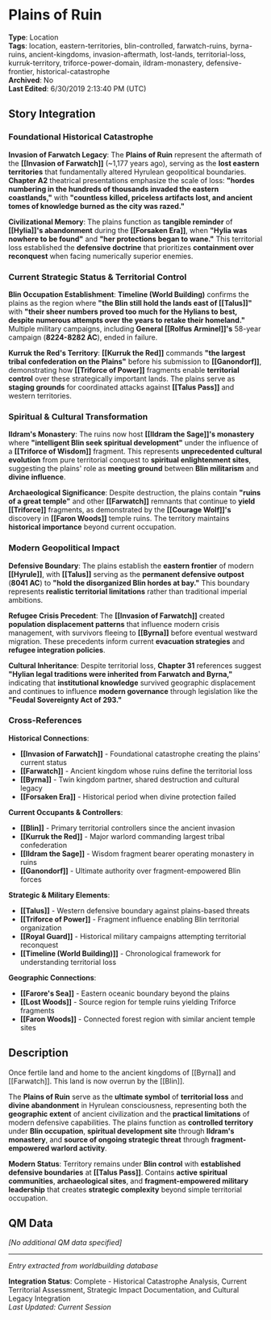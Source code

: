 # Plains of Ruin

**Type**: Location  
**Tags**: location, eastern-territories, blin-controlled, farwatch-ruins, byrna-ruins, ancient-kingdoms, invasion-aftermath, lost-lands, territorial-loss, kurruk-territory, triforce-power-domain, ildram-monastery, defensive-frontier, historical-catastrophe  
**Archived**: No  
**Last Edited**: 6/30/2019 2:13:40 PM (UTC)

## Story Integration

### Foundational Historical Catastrophe
**Invasion of Farwatch Legacy**: The **Plains of Ruin** represent the aftermath of the **[[Invasion of Farwatch]]** (~1,177 years ago), serving as the **lost eastern territories** that fundamentally altered Hyrulean geopolitical boundaries. **Chapter A2** theatrical presentations emphasize the scale of loss: **"hordes numbering in the hundreds of thousands invaded the eastern coastlands,"** with **"countless killed, priceless artifacts lost, and ancient tomes of knowledge burned as the city was razed."**

**Civilizational Memory**: The plains function as **tangible reminder** of **[[Hylia]]'s abandonment** during the **[[Forsaken Era]]**, when **"Hylia was nowhere to be found"** and **"her protections began to wane."** This territorial loss established the **defensive doctrine** that prioritizes **containment over reconquest** when facing numerically superior enemies.

### Current Strategic Status & Territorial Control
**Blin Occupation Establishment**: **Timeline (World Building)** confirms the plains as the region where **"the Blin still hold the lands east of [[Talus]]"** with **"their sheer numbers proved too much for the Hylians to best, despite numerous attempts over the years to retake their homeland."** Multiple military campaigns, including **General [[Rolfus Arminel]]'s** 58-year campaign (**8224-8282 AC**), ended in failure.

**Kurruk the Red's Territory**: **[[Kurruk the Red]]** commands **"the largest tribal confederation on the Plains"** before his submission to **[[Ganondorf]]**, demonstrating how **[[Triforce of Power]]** fragments enable **territorial control** over these strategically important lands. The plains serve as **staging grounds** for coordinated attacks against **[[Talus Pass]]** and western territories.

### Spiritual & Cultural Transformation
**Ildram's Monastery**: The ruins now host **[[Ildram the Sage]]'s monastery** where **"intelligent Blin seek spiritual development"** under the influence of a **[[Triforce of Wisdom]]** fragment. This represents **unprecedented cultural evolution** from pure territorial conquest to **spiritual enlightenment sites**, suggesting the plains' role as **meeting ground** between **Blin militarism** and **divine influence**.

**Archaeological Significance**: Despite destruction, the plains contain **"ruins of a great temple"** and other **[[Farwatch]]** remnants that continue to **yield [[Triforce]]** fragments, as demonstrated by the **[[Courage Wolf]]'s** discovery in **[[Faron Woods]]** temple ruins. The territory maintains **historical importance** beyond current occupation.

### Modern Geopolitical Impact
**Defensive Boundary**: The plains establish the **eastern frontier** of modern **[[Hyrule]]**, with **[[Talus]]** serving as the **permanent defensive outpost** (**8041 AC**) to **"hold the disorganized Blin hordes at bay."** This boundary represents **realistic territorial limitations** rather than traditional imperial ambitions.

**Refugee Crisis Precedent**: The **[[Invasion of Farwatch]]** created **population displacement patterns** that influence modern crisis management, with survivors fleeing to **[[Byrna]]** before eventual westward migration. These precedents inform current **evacuation strategies** and **refugee integration policies**.

**Cultural Inheritance**: Despite territorial loss, **Chapter 31** references suggest **"Hylian legal traditions were inherited from Farwatch and Byrna,"** indicating that **institutional knowledge** survived geographic displacement and continues to influence **modern governance** through legislation like the **"Feudal Sovereignty Act of 293."**

### Cross-References
**Historical Connections**:
- **[[Invasion of Farwatch]]** - Foundational catastrophe creating the plains' current status
- **[[Farwatch]]** - Ancient kingdom whose ruins define the territorial loss
- **[[Byrna]]** - Twin kingdom partner, shared destruction and cultural legacy
- **[[Forsaken Era]]** - Historical period when divine protection failed

**Current Occupants & Controllers**:
- **[[Blin]]** - Primary territorial controllers since the ancient invasion
- **[[Kurruk the Red]]** - Major warlord commanding largest tribal confederation
- **[[Ildram the Sage]]** - Wisdom fragment bearer operating monastery in ruins
- **[[Ganondorf]]** - Ultimate authority over fragment-empowered Blin forces

**Strategic & Military Elements**:
- **[[Talus]]** - Western defensive boundary against plains-based threats
- **[[Triforce of Power]]** - Fragment influence enabling Blin territorial organization
- **[[Royal Guard]]** - Historical military campaigns attempting territorial reconquest
- **[[Timeline (World Building)]]** - Chronological framework for understanding territorial loss

**Geographic Connections**:
- **[[Farore's Sea]]** - Eastern oceanic boundary beyond the plains
- **[[Lost Woods]]** - Source region for temple ruins yielding Triforce fragments
- **[[Faron Woods]]** - Connected forest region with similar ancient temple sites

## Description
Once fertile land and home to the ancient kingdoms of [[Byrna]] and [[Farwatch]]. This land is now overrun by the [[Blin]].

The **Plains of Ruin** serve as the **ultimate symbol** of **territorial loss** and **divine abandonment** in Hyrulean consciousness, representing both the **geographic extent** of ancient civilization and the **practical limitations** of modern defensive capabilities. The plains function as **controlled territory** under **Blin occupation**, **spiritual development site** through **Ildram's monastery**, and **source of ongoing strategic threat** through **fragment-empowered warlord activity**.

**Modern Status**: Territory remains under **Blin control** with **established defensive boundaries** at **[[Talus Pass]]**. Contains **active spiritual communities**, **archaeological sites**, and **fragment-empowered military leadership** that creates **strategic complexity** beyond simple territorial occupation.

## QM Data
*[No additional QM data specified]*

---
*Entry extracted from worldbuilding database*

**Integration Status**: Complete - Historical Catastrophe Analysis, Current Territorial Assessment, Strategic Impact Documentation, and Cultural Legacy Integration  
*Last Updated: Current Session*
